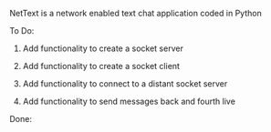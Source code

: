NetText is a network enabled text chat application coded in Python

To Do:

1. Add functionality to create a socket server

2. Add functionality to create a socket client

3. Add functionality to connect to a distant socket server

4. Add functionality to send messages back and fourth live

Done: